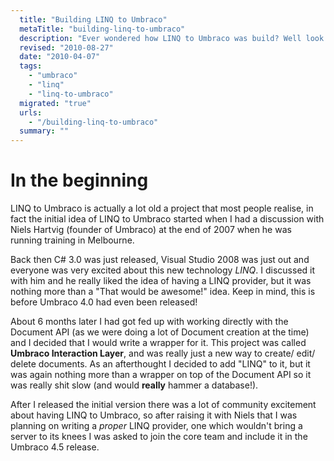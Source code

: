 ```yaml
---
  title: "Building LINQ to Umbraco"
  metaTitle: "building-linq-to-umbraco"
  description: "Ever wondered how LINQ to Umbraco was build? Well look no further"
  revised: "2010-08-27"
  date: "2010-04-07"
  tags: 
    - "umbraco"
    - "linq"
    - "linq-to-umbraco"
  migrated: "true"
  urls: 
    - "/building-linq-to-umbraco"
  summary: ""
---
```

# In the beginning #

LINQ to Umbraco is actually a lot old a project that most people realise, in fact the initial idea of LINQ to Umbraco started when I had a discussion with Niels Hartvig (founder of Umbraco) at the end of 2007 when he was running training in Melbourne.

Back then C# 3.0 was just released, Visual Studio 2008 was just out and everyone was very excited about this new technology *LINQ*. I discussed it with him and he really liked the idea of having a LINQ provider, but it was nothing more than a "That would be awesome!" idea. Keep in mind, this is before Umbraco 4.0 had even been released!

About 6 months later I had got fed up with working directly with the Document API (as we were doing a lot of Document creation at the time) and I decided that I would write a wrapper for it. This project was called **Umbraco Interaction Layer**, and was really just a new way to create/ edit/ delete documents. As an afterthought I decided to add "LINQ" to it, but it was again nothing more than a wrapper on top of the Document API so it was really shit slow (and would **really** hammer a database!).

After I released the initial version there was a lot of community excitement about having LINQ to Umbraco, so after raising it with Niels that I was planning on writing a *proper* LINQ provider, one which wouldn't bring a server to its knees I was asked to join the core team and include it in the Umbraco 4.5 release.
